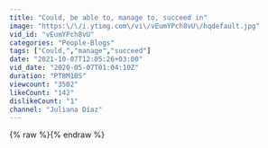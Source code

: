 ```yaml
---
title: "Could, be able to, manage to, succeed in"
image: "https:\/\/i.ytimg.com\/vi\/vEumYPch8vU\/hqdefault.jpg"
vid_id: "vEumYPch8vU"
categories: "People-Blogs"
tags: ["Could,","manage","succeed"]
date: "2021-10-07T12:05:26+03:00"
vid_date: "2020-05-07T01:04:10Z"
duration: "PT8M10S"
viewcount: "3502"
likeCount: "142"
dislikeCount: "1"
channel: "Juliana Díaz"
---
```

{% raw %}{% endraw %}
